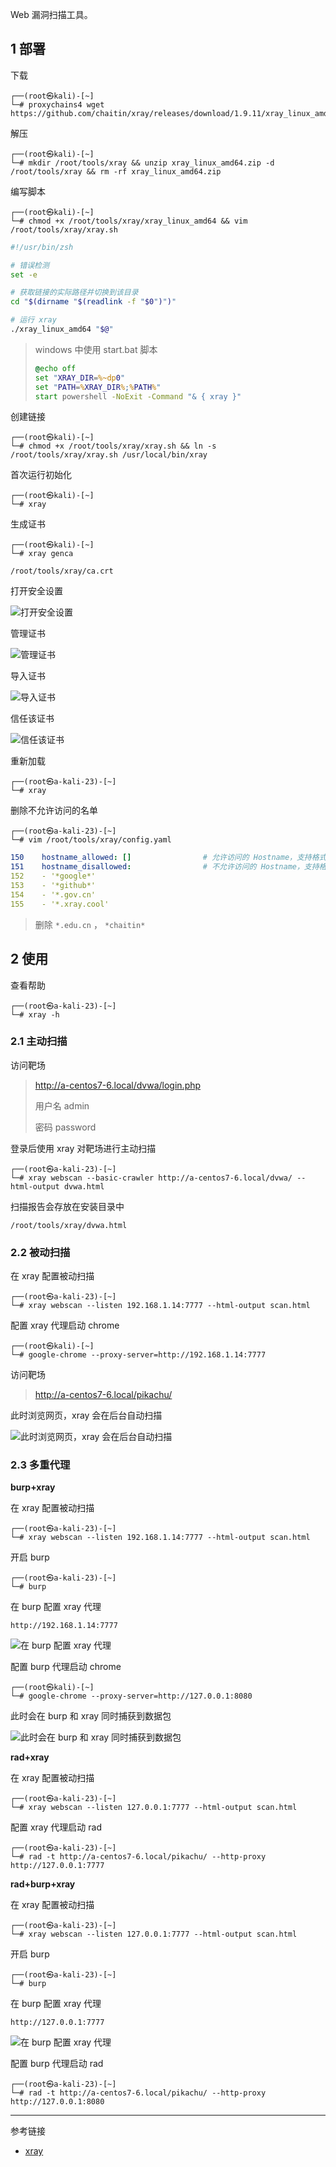 Web 漏洞扫描工具。

## 1 部署

下载

```shell
┌──(root㉿kali)-[~]
└─# proxychains4 wget https://github.com/chaitin/xray/releases/download/1.9.11/xray_linux_amd64.zip
```

解压

```shell
┌──(root㉿kali)-[~]
└─# mkdir /root/tools/xray && unzip xray_linux_amd64.zip -d /root/tools/xray && rm -rf xray_linux_amd64.zip
```

编写脚本

```shell
┌──(root㉿kali)-[~]
└─# chmod +x /root/tools/xray/xray_linux_amd64 && vim /root/tools/xray/xray.sh
```

```sh
#!/usr/bin/zsh

# 错误检测
set -e

# 获取链接的实际路径并切换到该目录
cd "$(dirname "$(readlink -f "$0")")"

# 运行 xray
./xray_linux_amd64 "$@"
```

> windows 中使用 start.bat 脚本
>
> ```bat
> @echo off
> set "XRAY_DIR=%~dp0"
> set "PATH=%XRAY_DIR%;%PATH%"
> start powershell -NoExit -Command "& { xray }"
> ```

创建链接

```shell
┌──(root㉿kali)-[~]
└─# chmod +x /root/tools/xray/xray.sh && ln -s /root/tools/xray/xray.sh /usr/local/bin/xray
```

首次运行初始化

```shell
┌──(root㉿kali)-[~]
└─# xray
```

生成证书

```shell
┌──(root㉿kali)-[~]
└─# xray genca
```

```
/root/tools/xray/ca.crt
```

打开安全设置

![打开安全设置](./../../../../images/xray/%E6%89%93%E5%BC%80%E5%AE%89%E5%85%A8%E8%AE%BE%E7%BD%AE.png)

管理证书

![管理证书](./../../../../images/xray/%E7%AE%A1%E7%90%86%E8%AF%81%E4%B9%A6.png)

导入证书

![导入证书](./../../../../images/xray/%E5%AF%BC%E5%85%A5%E8%AF%81%E4%B9%A6.png)

信任该证书

![信任该证书](./../../../../images/xray/%E4%BF%A1%E4%BB%BB%E8%AF%A5%E8%AF%81%E4%B9%A6.png)

重新加载

```shell
┌──(root㉿a-kali-23)-[~]
└─# xray
```

删除不允许访问的名单

```shell
┌──(root㉿a-kali-23)-[~]
└─# vim /root/tools/xray/config.yaml
```

```yaml
150    hostname_allowed: []                # 允许访问的 Hostname，支持格式如 t.com、*.t.com、1.1.1.1、1.1.1.1/24、1.1-4.1.1-8
151    hostname_disallowed:                # 不允许访问的 Hostname，支持格式如 t.com、*.t.com、1.1.1.1、1.1.1.1/24、1.1-4.1.1-8
152    - '*google*'
153    - '*github*'
154    - '*.gov.cn'
155    - '*.xray.cool'
```

> 删除 `*.edu.cn` ， `*chaitin*` 

## 2 使用

查看帮助

```shell
┌──(root㉿a-kali-23)-[~]
└─# xray -h
```

### 2.1 主动扫描

访问靶场

> http://a-centos7-6.local/dvwa/login.php
>
> 用户名	admin
>
> 密码	password

登录后使用 xray 对靶场进行主动扫描

```shell
┌──(root㉿a-kali-23)-[~]
└─# xray webscan --basic-crawler http://a-centos7-6.local/dvwa/ --html-output dvwa.html
```

扫描报告会存放在安装目录中

```
/root/tools/xray/dvwa.html
```

### 2.2 被动扫描

在 xray 配置被动扫描

```shell
┌──(root㉿a-kali-23)-[~]
└─# xray webscan --listen 192.168.1.14:7777 --html-output scan.html
```

配置 xray 代理启动 chrome

```shell
┌──(root㉿kali)-[~]
└─# google-chrome --proxy-server=http://192.168.1.14:7777
```

访问靶场

> http://a-centos7-6.local/pikachu/

此时浏览网页，xray 会在后台自动扫描

![此时浏览网页，xray 会在后台自动扫描](./../../../../images/xray/%E6%AD%A4%E6%97%B6%E6%B5%8F%E8%A7%88%E7%BD%91%E9%A1%B5%EF%BC%8Cxray%20%E4%BC%9A%E5%9C%A8%E5%90%8E%E5%8F%B0%E8%87%AA%E5%8A%A8%E6%89%AB%E6%8F%8F.png)

### 2.3 多重代理

**burp+xray**

在 xray 配置被动扫描

```shell
┌──(root㉿a-kali-23)-[~]
└─# xray webscan --listen 192.168.1.14:7777 --html-output scan.html
```

开启 burp

```shell
┌──(root㉿a-kali-23)-[~]
└─# burp
```

在 burp 配置 xray 代理

```
http://192.168.1.14:7777
```

![在 burp 配置 xray 代理](./../../../../images/xray/%E5%9C%A8%20burp%20%E9%85%8D%E7%BD%AE%20xray%20%E4%BB%A3%E7%90%86.png)

配置 burp 代理启动 chrome

```shell
┌──(root㉿kali)-[~]
└─# google-chrome --proxy-server=http://127.0.0.1:8080
```

此时会在 burp 和 xray 同时捕获到数据包

![此时会在 burp 和 xray 同时捕获到数据包](./../../../../images/xray/%E6%AD%A4%E6%97%B6%E4%BC%9A%E5%9C%A8%20burp%20%E5%92%8C%20xray%20%E5%90%8C%E6%97%B6%E6%8D%95%E8%8E%B7%E5%88%B0%E6%95%B0%E6%8D%AE%E5%8C%85.png)

**rad+xray**

在 xray 配置被动扫描

```shell
┌──(root㉿a-kali-23)-[~]
└─# xray webscan --listen 127.0.0.1:7777 --html-output scan.html
```

配置 xray 代理启动 rad

```shell
┌──(root㉿a-kali-23)-[~]
└─# rad -t http://a-centos7-6.local/pikachu/ --http-proxy http://127.0.0.1:7777
```

**rad+burp+xray**

在 xray 配置被动扫描

```shell
┌──(root㉿a-kali-23)-[~]
└─# xray webscan --listen 127.0.0.1:7777 --html-output scan.html
```

开启 burp

```shell
┌──(root㉿a-kali-23)-[~]
└─# burp
```

在 burp 配置 xray 代理

```
http://127.0.0.1:7777
```

![在 burp 配置 xray 代理](./../../../../images/xray/%E5%9C%A8%20burp%20%E9%85%8D%E7%BD%AE%20xray%20%E4%BB%A3%E7%90%86.png)

配置 burp 代理启动 rad

```shell
┌──(root㉿a-kali-23)-[~]
└─# rad -t http://a-centos7-6.local/pikachu/ --http-proxy http://127.0.0.1:8080
```

---

参考链接

- [xray](https://github.com/chaitin/xray)
